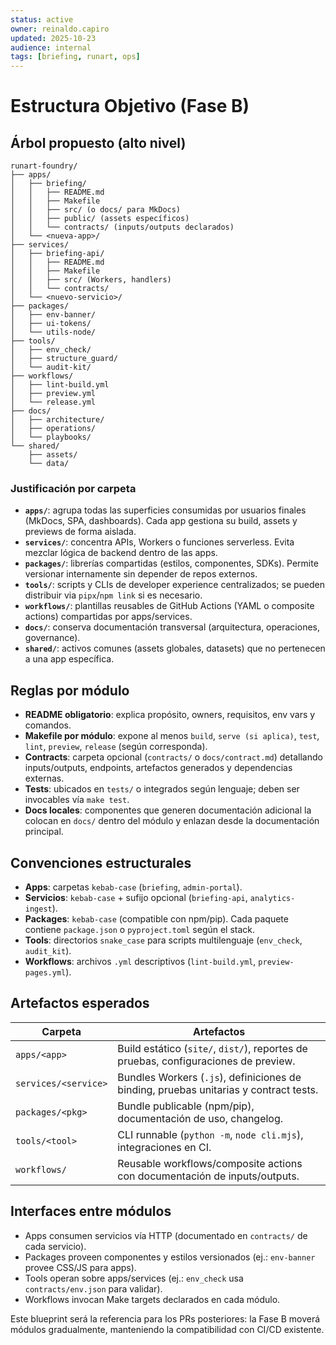 ```yaml
---
status: active
owner: reinaldo.capiro
updated: 2025-10-23
audience: internal
tags: [briefing, runart, ops]
---
```


# Estructura Objetivo (Fase B)

## Árbol propuesto (alto nivel)

```
runart-foundry/
├── apps/
│   ├── briefing/
│   │   ├── README.md
│   │   ├── Makefile
│   │   ├── src/ (o docs/ para MkDocs)
│   │   ├── public/ (assets específicos)
│   │   └── contracts/ (inputs/outputs declarados)
│   └── <nueva-app>/
├── services/
│   ├── briefing-api/
│   │   ├── README.md
│   │   ├── Makefile
│   │   ├── src/ (Workers, handlers)
│   │   └── contracts/
│   └── <nuevo-servicio>/
├── packages/
│   ├── env-banner/
│   ├── ui-tokens/
│   └── utils-node/
├── tools/
│   ├── env_check/
│   ├── structure_guard/
│   └── audit-kit/
├── workflows/
│   ├── lint-build.yml
│   ├── preview.yml
│   └── release.yml
├── docs/
│   ├── architecture/
│   ├── operations/
│   └── playbooks/
└── shared/
    ├── assets/
    └── data/
```

### Justificación por carpeta

- **`apps/`**: agrupa todas las superficies consumidas por usuarios finales (MkDocs, SPA, dashboards). Cada app gestiona su build, assets y previews de forma aislada.
- **`services/`**: concentra APIs, Workers o funciones serverless. Evita mezclar lógica de backend dentro de las apps.
- **`packages/`**: librerías compartidas (estilos, componentes, SDKs). Permite versionar internamente sin depender de repos externos.
- **`tools/`**: scripts y CLIs de developer experience centralizados; se pueden distribuir via `pipx`/`npm link` si es necesario.
- **`workflows/`**: plantillas reusables de GitHub Actions (YAML o composite actions) compartidas por apps/services.
- **`docs/`**: conserva documentación transversal (arquitectura, operaciones, governance).
- **`shared/`**: activos comunes (assets globales, datasets) que no pertenecen a una app específica.

## Reglas por módulo

- **README obligatorio**: explica propósito, owners, requisitos, env vars y comandos.
- **Makefile por módulo**: expone al menos `build`, `serve (si aplica)`, `test`, `lint`, `preview`, `release` (según corresponda).
- **Contracts**: carpeta opcional (`contracts/` o `docs/contract.md`) detallando inputs/outputs, endpoints, artefactos generados y dependencias externas.
- **Tests**: ubicados en `tests/` o integrados según lenguaje; deben ser invocables vía `make test`.
- **Docs locales**: componentes que generen documentación adicional la colocan en `docs/` dentro del módulo y enlazan desde la documentación principal.

## Convenciones estructurales

- **Apps**: carpetas `kebab-case` (`briefing`, `admin-portal`).
- **Servicios**: `kebab-case` + sufijo opcional (`briefing-api`, `analytics-ingest`).
- **Packages**: `kebab-case` (compatible con npm/pip). Cada paquete contiene `package.json` o `pyproject.toml` según el stack.
- **Tools**: directorios `snake_case` para scripts multilenguaje (`env_check`, `audit_kit`).
- **Workflows**: archivos `.yml` descriptivos (`lint-build.yml`, `preview-pages.yml`).

## Artefactos esperados

| Carpeta | Artefactos |
|---------|------------|
| `apps/<app>` | Build estático (`site/`, `dist/`), reportes de pruebas, configuraciones de preview. |
| `services/<service>` | Bundles Workers (`.js`), definiciones de binding, pruebas unitarias y contract tests. |
| `packages/<pkg>` | Bundle publicable (npm/pip), documentación de uso, changelog. |
| `tools/<tool>` | CLI runnable (`python -m`, `node cli.mjs`), integraciones en CI. |
| `workflows/` | Reusable workflows/composite actions con documentación de inputs/outputs. |

## Interfaces entre módulos

- Apps consumen servicios vía HTTP (documentado en `contracts/` de cada servicio).
- Packages proveen componentes y estilos versionados (ej.: `env-banner` provee CSS/JS para apps).
- Tools operan sobre apps/services (ej.: `env_check` usa `contracts/env.json` para validar).
- Workflows invocan Make targets declarados en cada módulo.

Este blueprint será la referencia para los PRs posteriores: la Fase B moverá módulos gradualmente, manteniendo la compatibilidad con CI/CD existente.
